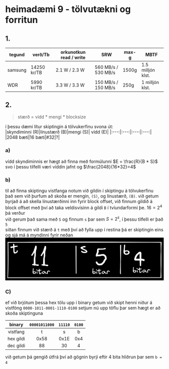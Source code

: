 # heimadæmi 9 - tölvutækni og forritun

## 1.

| tegund|verð/Tb | orkunotkun read / write | SRW | max-g | MBTF |
|---|---|---|---|---|---|
| samsung | 14250 kr/TB | 2.1 W / 2.3 W | 560 MB/s / 530 MB/s | 1500g | 1.5 milljón klst. |
| WDR | 5990 kr/TB | 3.3 W / 3.3 W | 150 MB/s / 150 MB/s | 250g | 1 milljón klst. | 


## 2.
> stærð = vídd * mengi * blocksize  

í þessu dæmi lítur skiptingin á tölvukerfinu svona út:  
|skyndiminni (R)|línustærð (B)|mengi (S)| vídd (E)|
|:---:|:---:|:---:|:---:|
|2048 bæti|16 bæti|#32|?|

### a)
vídd skyndiminnis er hægt að finna með formúlunni $E = \frac{R}{B * S}$ svo í þessu tilfelli væri víddin jafnt og $\frac{2048}{16*32}=4$

### b) 
til að finna skiptingu vistfanga notum við gildin í skiptingu á tölvukerfinu  
það sem við þurfum að skoða er mengin, `(S)`, og línustærð, `(B)`.
við getum byrjað á að skella línustærðinni inn fyrir block offset, við finnum gildið á block offset með því að taka veldisvísinn á gildi `B` í tvíundarformi þe. $16 = 2^4$ þá verður  
við gerum það sama með `S` og finnum `s` þar sem $S = 2^s$, í þessu tilfelli er það `5`  
síðan finnum við stærð á `t` með því að fylla upp í restina þá er skiptingin eins og sjá má á myndinni fyrir neðan  
![skipting](pics/2b.excalidraw.png)

### C)
ef við brjótum þessa hex tölu upp í binary getum við skipt henni niður á vistföng `0000-1011-0001-1110-0100` setjum nú upp töflu þar sem hægt er að skoða skiptinguna

|binary|`00001011000`|`11110`|`0100`|
|:---:|:---:|:---:|:---:|
|vistfang|t|s|b|
|hex gildi|0x58|0x1E|0x4|
|dec gildi|88|30|4|

við getum þá gengið útfrá því að gögnin byrji eftir 4 bita hliðrun þar sem `b = 4`